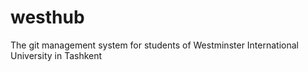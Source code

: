 # westhub
The git management system for students of Westminster International University in Tashkent
